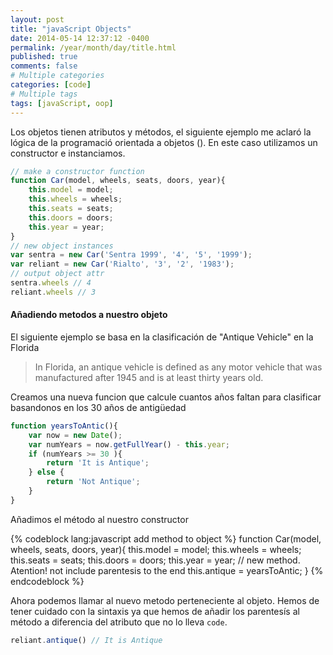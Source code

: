 ```yaml
---
layout: post
title: "javaScript Objects"
date: 2014-05-14 12:37:12 -0400
permalink: /year/month/day/title.html
published: true
comments: false
# Multiple categories
categories: [code]
# Multiple tags
tags: [javaScript, oop]
---
```


Los objetos tienen atributos y métodos, el siguiente ejemplo me aclaró la lógica de la programació orientada a objetos (). En este caso utilizamos un constructor e instanciamos.

``` javascript create object
// make a constructor function
function Car(model, wheels, seats, doors, year){
	this.model = model;
	this.wheels = wheels;
	this.seats = seats;
	this.doors = doors;
	this.year = year;
}
// new object instances
var sentra = new Car('Sentra 1999', '4', '5', '1999');
var reliant = new Car('Rialto', '3', '2', '1983');
// output object attr
sentra.wheels // 4
reliant.wheels // 3
```
#### Añadiendo metodos a nuestro objeto
El siguiente ejemplo se basa en la clasificación de "Antique Vehicle" en la Florida
>In Florida, an antique vehicle is defined as any motor vehicle that was manufactured after 1945 and is at least thirty years old.

Creamos una nueva funcion que calcule cuantos años faltan para clasificar basandonos en los 30 años de antigüedad
``` javascript create new method
function yearsToAntic(){
	var now = new Date();
	var numYears = now.getFullYear() - this.year;
	if (numYears >= 30 ){
		return 'It is Antique';
	} else {
		return 'Not Antique';
	}
}
```

Añadimos el método al nuestro constructor

{% codeblock lang:javascript add method to object %}
function Car(model, wheels, seats, doors, year){
	this.model = model;
	this.wheels = wheels;
	this.seats = seats;
	this.doors = doors;
	this.year = year;
	// new method. Atention! not include parentesis to the end
	this.antique = yearsToAntic;
}
{% endcodeblock %}

Ahora podemos llamar al nuevo metodo perteneciente al objeto. Hemos de tener cuidado con la sintaxis ya que hemos de añadir los parentesís al método a diferencia del atributo que no lo lleva `code`.

``` javascript add method to object
reliant.antique() // It is Antique
```

